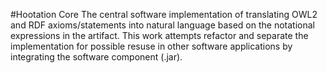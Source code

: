 #Hootation Core
The central software implementation of translating OWL2 and RDF axioms/statements into natural language based on the notational expressions in the artifact. This work attempts refactor and separate the implementation for possible resuse in other software applications by integrating the software component (.jar).


